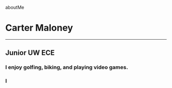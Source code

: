 aboutMe
# **Carter Maloney**
---
## Junior UW ECE
### I enjoy golfing, biking, and playing video games.
### I 